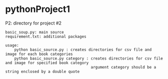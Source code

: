 # pythonProject1
P2: directory for project #2

    basic_soup.py: main source
    requirement.txt: additional packages
    
    usage:
        python basic_source.py : creates directories for csv file and image for each book categories
        python basic_source.py category : creates directories for csv file and image for specified book category
                                          argument category should be a string enclosed by a double quote
